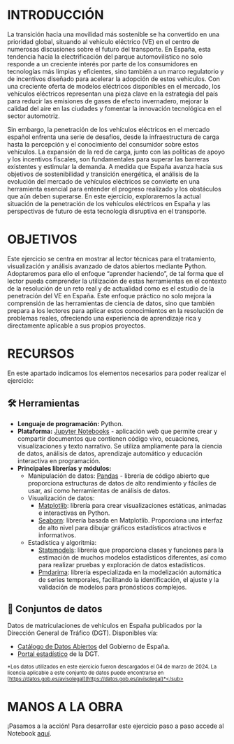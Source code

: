 # INTRODUCCIÓN

La transición hacia una movilidad más sostenible se ha convertido en una prioridad global, situando al vehículo eléctrico (VE) en el centro de numerosas discusiones sobre el futuro del transporte. En España, esta tendencia hacia la electrificación del parque automovilístico no solo responde a un creciente interés por parte de los consumidores en tecnologías más limpias y eficientes, sino también a un marco regulatorio y de incentivos diseñado para acelerar la adopción de estos vehículos. Con una creciente oferta de modelos eléctricos disponibles en el mercado, los vehículos eléctricos representan una pieza clave en la estrategia del país para reducir las emisiones de gases de efecto invernadero, mejorar la calidad del aire en las ciudades y fomentar la innovación tecnológica en el sector automotriz.

Sin embargo, la penetración de los vehículos eléctricos en el mercado español enfrenta una serie de desafíos, desde la infraestructura de carga hasta la percepción y el conocimiento del consumidor sobre estos vehículos. La expansión de la red de carga, junto con las políticas de apoyo y los incentivos fiscales, son fundamentales para superar las barreras existentes y estimular la demanda. A medida que España avanza hacia sus objetivos de sostenibilidad y transición energética, el análisis de la evolución del mercado de vehículos eléctricos se convierte en una herramienta esencial para entender el progreso realizado y los obstáculos que aún deben superarse. En este ejercicio, exploraremos la actual situación de la penetración de los vehículos eléctricos en España y las perspectivas de futuro de esta tecnología disruptiva en el transporte.

# OBJETIVOS

Este ejercicio se centra en mostrar al lector técnicas para el tratamiento, visualización y análisis avanzado de datos abiertos mediante Python. Adoptaremos para ello el enfoque “aprender haciendo”, de tal forma que el lector pueda comprender la utilización de estas herramientas en el contexto de la resolución de un reto real y de actualidad como es el estudio de la penetración del VE en España. Este enfoque práctico no solo mejora la comprensión de las herramientas de ciencia de datos, sino que también prepara a los lectores para aplicar estos conocimientos en la resolución de problemas reales, ofreciendo una experiencia de aprendizaje rica y directamente aplicable a sus propios proyectos.

# RECURSOS

En este apartado indicamos los elementos necesarios para poder realizar el ejercicio:

## 🛠 Herramientas

- **Lenguaje de programación:** Python.
- **Plataforma:** [Jupyter Notebooks](https://jupyter.org/) - aplicación web que permite crear y compartir documentos que contienen código vivo, ecuaciones, visualizaciones y texto narrativo. Se utiliza ampliamente para la ciencia de datos, análisis de datos, aprendizaje automático y educación interactiva en programación.
- **Principales librerías y módulos:**
    - Manipulación de datos: [Pandas](https://pandas.pydata.org/) - librería de código abierto que proporciona estructuras de datos de alto rendimiento y fáciles de usar, así como herramientas de análisis de datos.
    - Visualización de datos:
        - [Matplotlib](https://matplotlib.org/): librería para crear visualizaciones estáticas, animadas e interactivas en Python.
        - [Seaborn](https://seaborn.pydata.org/): librería basada en Matplotlib. Proporciona una interfaz de alto nivel para dibujar gráficos estadísticos atractivos e informativos.
    - Estadística y algoritmia:
        - [Statsmodels](https://www.statsmodels.org/): librería que proporciona clases y funciones para la estimación de muchos modelos estadísticos diferentes, así como para realizar pruebas y exploración de datos estadísticos.
        - [Pmdarima](https://pypi.org/project/pmdarima/): librería especializada en la modelización automática de series temporales, facilitando la identificación, el ajuste y la validación de modelos para pronósticos complejos.

## 💾 Conjuntos de datos

Datos de matriculaciones de vehículos en España publicados por la Dirección General de Tráfico (DGT). Disponibles vía:
- [Catálogo de Datos Abiertos](https://datos.gob.es/es/catalogo/e00130502-matriculacion-de-vehiculos) del Gobierno de España.
- [Portal estadístico](https://sedeapl.dgt.gob.es/WEB_IEST_CONSULTA/) de la DGT.

<sub>*Los datos utilizados en este ejercicio fueron descargados el 04 de marzo de 2024. La licencia aplicable a este conjunto de datos puede encontrarse en [https://datos.gob.es/avisolegal](https://datos.gob.es/avisolegal)*</sub>

# MANOS A LA OBRA

¡Pasamos a la acción! Para desarrollar este ejercicio paso a paso accede al Notebook [aquí](https://github.com/Admindatosgobes/Laboratorio-de-Datos/tree/main/Data%20Science/Ruta%20a%20la%20electrificaci%C3%B3n%20de%20la%20Movilidad/Codigo/Notebook.ipynb).
